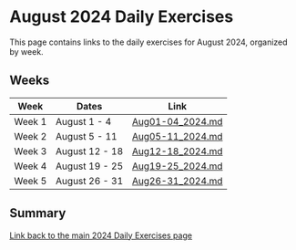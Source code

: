 # August 2024 Daily Exercises

This page contains links to the daily exercises for August 2024, organized by week.

## Weeks

| Week   | Dates          | Link                                 |
|--------|----------------|--------------------------------------|
| Week 1 | August 1 - 4   | [Aug01-04_2024.md](Aug01-04_2024.md) |
| Week 2 | August 5 - 11  | [Aug05-11_2024.md](Aug05-11_2024.md) |
| Week 3 | August 12 - 18 | [Aug12-18_2024.md](Aug12-18_2024.md) |
| Week 4 | August 19 - 25 | [Aug19-25_2024.md](Aug19-25_2024.md) |
| Week 5 | August 26 - 31 | [Aug26-31_2024.md](Aug26-31_2024.md) |

## Summary

[Link back to the main 2024 Daily Exercises page](2024-Daily-Exercises.md)